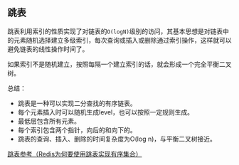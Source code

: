 ## 跳表
跳表利用索引的性质实现了对链表的`O(logN)`级别的访问，其基本思想是对链表中的元素随机选择建立多级索引，每次查询或插入或删除通过索引操作，这样就可以避免链表的线性操作时间了。

如果索引不是随机建立，按照每隔一个建立索引的话，就会形成一个完全平衡二叉树。

总结：
- 跳表是一种可以实现二分查找的有序链表。
- 每个元素插入时可以随机生成level，也可以按照一定规则生成。
- 最低层包含所有元素。
- 每个索引包含两个指针，向后的和向下的。
- 跳表的查询、插入、删除的时间复杂度为O(log n)，与平衡二叉树接近。


[跳表参考（Redis为何要使用跳表实现有序集合）](https://www.jianshu.com/p/dd01e8dc4d1f)
